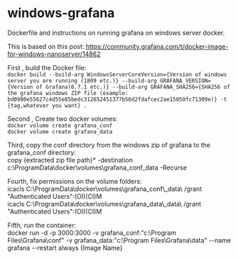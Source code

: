 # windows-grafana
Dockerfile and instructions on running grafana on windows server docker.

This is based on this post: https://community.grafana.com/t/docker-image-for-windows-nanoserver/14862


First , build the Docker file: \
`docker build --build-arg WindowsServerCoreVersion={Version of windows server you are running (1809 etc.)} --build-arg GRAFANA_VERSION={Version of Grafana(6.7.1 etc.)} --build-arg GRAFANA_SHA256={SHA256 of the grafana windows ZIP file (example: bd0980e55627c4d55e85bedc312652451377b56d2fdafcec2ae15050fc71309e)} -t {tag,whatever you want} .`

Second , Create two docker volumes: \
`docker volume create grafana_conf`\
`docker volume create grafana_data`

Third, copy the conf directory from the windows zip of grafana to the grafana_conf directory: \
copy {extracted zip file path}\* -destination c:\ProgramData\docker\volumes\grafana_conf\_data -Recurse 

Fourth, fix permissions on the volume folders: \
icacls  C:\ProgramData\docker\volumes\grafana_conf\\_data\ /grant "Authenticated Users":(OI)(CI)M \
icacls  C:\ProgramData\docker\volumes\grafana_data\\_data\ /grant "Authenticated Users":(OI)(CI)M 

Fifth, run the container: \
docker run -d -p 3000:3000 -v grafana_conf:"c:\Program Files\Grafana\conf" -v grafana_data:"c:\Program Files\Grafana\data" --name grafana --restart always  {Image Name}
